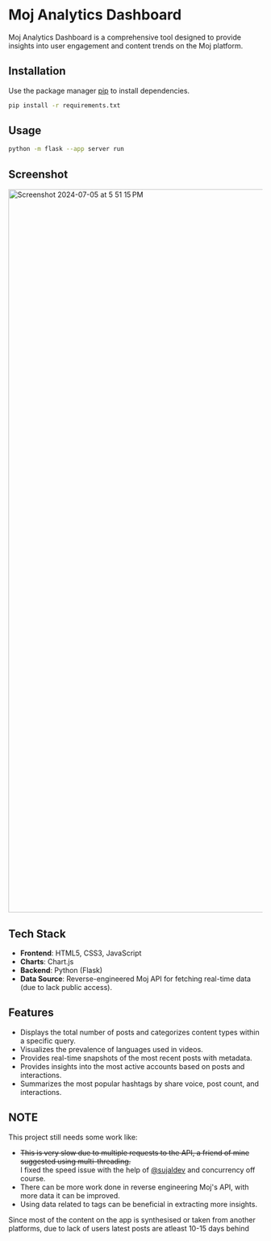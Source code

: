 # Moj Analytics Dashboard

Moj Analytics Dashboard is a comprehensive tool designed to provide insights into user engagement and content trends on the Moj platform. 

## Installation

Use the package manager [pip](https://pip.pypa.io/en/stable/) to install dependencies.

```bash
pip install -r requirements.txt
```

## Usage

```bash
python -m flask --app server run
```

## Screenshot
<img width="1434" alt="Screenshot 2024-07-05 at 5 51 15 PM" src="https://github.com/usyntest/moj-analytics-dashboard/assets/68940203/6f5136e3-b264-4061-b2a8-0f059a028b90">

## Tech Stack
- **Frontend**: HTML5, CSS3, JavaScript
- **Charts**: Chart.js
- **Backend**: Python (Flask)
- **Data Source**: Reverse-engineered Moj API for fetching real-time data (due to lack public access).

## Features
- Displays the total number of posts and categorizes content types within a specific query.
- Visualizes the prevalence of languages used in videos.
- Provides real-time snapshots of the most recent posts with metadata.
- Provides insights into the most active accounts based on posts and interactions.
- Summarizes the most popular hashtags by share voice, post count, and interactions.


## NOTE
This project still needs some work like:
- ~~This is very slow due to multiple requests to the API, a friend of mine suggested using multi-threading.~~  
I fixed the speed issue with the help of [@sujaldev](https://www.github.com/sujaldev) and concurrency off course.
- There can be more work done in reverse engineering Moj's API, with more data it can be improved.
- Using data related to tags can be beneficial in extracting more insights.

Since most of the content on the app is synthesised or taken from another platforms, due to lack of users latest posts are atleast 10-15 days behind 
